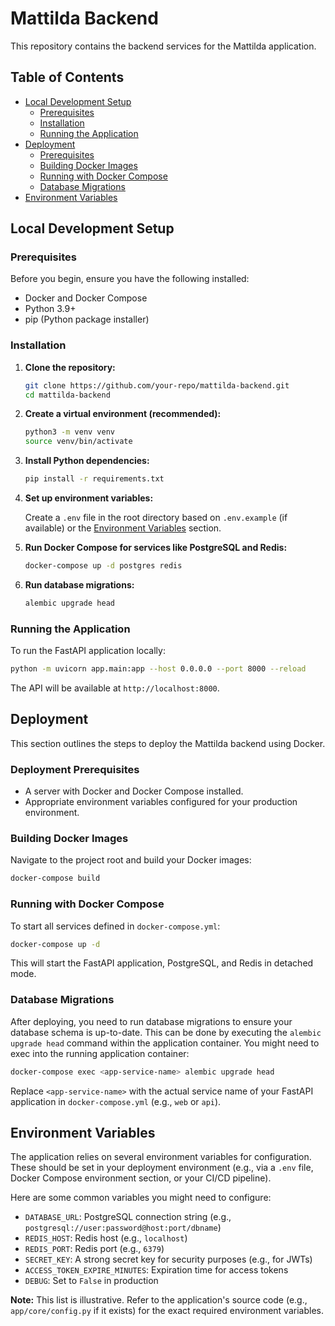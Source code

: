 # Mattilda Backend

This repository contains the backend services for the Mattilda application.

## Table of Contents

- [Local Development Setup](#local-development-setup)
  - [Prerequisites](#prerequisites)
  - [Installation](#installation)
  - [Running the Application](#running-the-application)
- [Deployment](#deployment)
  - [Prerequisites](#deployment-prerequisites)
  - [Building Docker Images](#building-docker-images)
  - [Running with Docker Compose](#running-with-docker-compose)
  - [Database Migrations](#database-migrations)
- [Environment Variables](#environment-variables)

## Local Development Setup

### Prerequisites

Before you begin, ensure you have the following installed:

- Docker and Docker Compose
- Python 3.9+
- pip (Python package installer)

### Installation

1.  **Clone the repository:**

    ```bash
    git clone https://github.com/your-repo/mattilda-backend.git
    cd mattilda-backend
    ```

2.  **Create a virtual environment (recommended):**

    ```bash
    python3 -m venv venv
    source venv/bin/activate
    ```

3.  **Install Python dependencies:**

    ```bash
    pip install -r requirements.txt
    ```

4.  **Set up environment variables:**

    Create a `.env` file in the root directory based on `.env.example` (if available) or the [Environment Variables](#environment-variables) section.

5.  **Run Docker Compose for services like PostgreSQL and Redis:**

    ```bash
    docker-compose up -d postgres redis
    ```

6.  **Run database migrations:**

    ```bash
    alembic upgrade head
    ```

### Running the Application

To run the FastAPI application locally:

```bash
python -m uvicorn app.main:app --host 0.0.0.0 --port 8000 --reload
```

The API will be available at `http://localhost:8000`.

## Deployment

This section outlines the steps to deploy the Mattilda backend using Docker.

### Deployment Prerequisites

- A server with Docker and Docker Compose installed.
- Appropriate environment variables configured for your production environment.

### Building Docker Images

Navigate to the project root and build your Docker images:

```bash
docker-compose build
```

### Running with Docker Compose

To start all services defined in `docker-compose.yml`:

```bash
docker-compose up -d
```

This will start the FastAPI application, PostgreSQL, and Redis in detached mode.

### Database Migrations

After deploying, you need to run database migrations to ensure your database schema is up-to-date. This can be done by executing the `alembic upgrade head` command within the application container. You might need to exec into the running application container:

```bash
docker-compose exec <app-service-name> alembic upgrade head
```

Replace `<app-service-name>` with the actual service name of your FastAPI application in `docker-compose.yml` (e.g., `web` or `api`).

## Environment Variables

The application relies on several environment variables for configuration. These should be set in your deployment environment (e.g., via a `.env` file, Docker Compose environment section, or your CI/CD pipeline).

Here are some common variables you might need to configure:

- `DATABASE_URL`: PostgreSQL connection string (e.g., `postgresql://user:password@host:port/dbname`)
- `REDIS_HOST`: Redis host (e.g., `localhost`)
- `REDIS_PORT`: Redis port (e.g., `6379`)
- `SECRET_KEY`: A strong secret key for security purposes (e.g., for JWTs)
- `ACCESS_TOKEN_EXPIRE_MINUTES`: Expiration time for access tokens
- `DEBUG`: Set to `False` in production

**Note:** This list is illustrative. Refer to the application's source code (e.g., `app/core/config.py` if it exists) for the exact required environment variables.